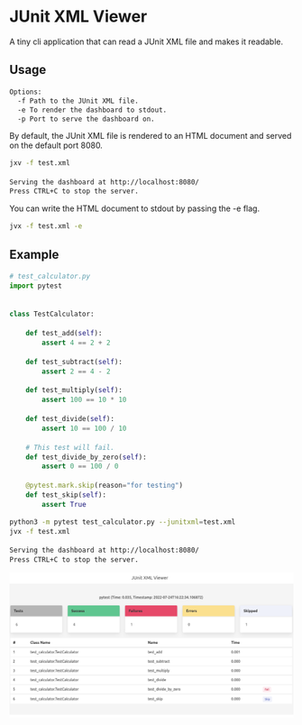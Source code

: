 # JUnit XML Viewer

A tiny cli application that can read a JUnit XML file and makes it readable.

## Usage

```text
Options:
  -f Path to the JUnit XML file.
  -e To render the dashboard to stdout.
  -p Port to serve the dashboard on.
```

By default, the JUnit XML file is rendered to an HTML document and served on the default port 8080. 

```sh
jxv -f test.xml

Serving the dashboard at http://localhost:8080/
Press CTRL+C to stop the server.
```

You can write the HTML document to stdout by passing the -e flag.

```sh
jvx -f test.xml -e
```

## Example

```python
# test_calculator.py
import pytest


class TestCalculator:

    def test_add(self):
        assert 4 == 2 + 2

    def test_subtract(self):
        assert 2 == 4 - 2

    def test_multiply(self):
        assert 100 == 10 * 10

    def test_divide(self):
        assert 10 == 100 / 10
    
    # This test will fail.
    def test_divide_by_zero(self):
        assert 0 == 100 / 0

    @pytest.mark.skip(reason="for testing")
    def test_skip(self):
        assert True
```

```sh
python3 -m pytest test_calculator.py --junitxml=test.xml
jvx -f test.xml

Serving the dashboard at http://localhost:8080/
Press CTRL+C to stop the server.
```

![dashboard](dashboard.png)